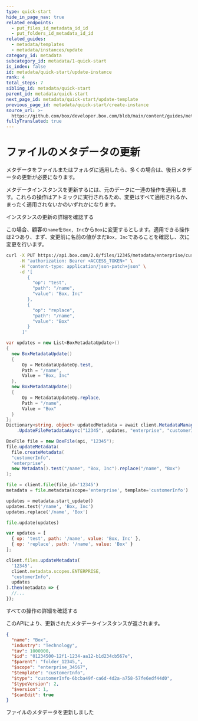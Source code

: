 ```yaml
---
type: quick-start
hide_in_page_nav: true
related_endpoints:
  - put_files_id_metadata_id_id
  - put_folders_id_metadata_id_id
related_guides:
  - metadata/templates
  - metadata/instances/update
category_id: metadata
subcategory_id: metadata/1-quick-start
is_index: false
id: metadata/quick-start/update-instance
rank: 4
total_steps: 7
sibling_id: metadata/quick-start
parent_id: metadata/quick-start
next_page_id: metadata/quick-start/update-template
previous_page_id: metadata/quick-start/create-instance
source_url: >-
  https://github.com/box/developer.box.com/blob/main/content/guides/metadata/1-quick-start/4-update-instance.md
fullyTranslated: true
---
```

# ファイルのメタデータの更新

メタデータをファイルまたはフォルダに適用したら、多くの場合は、後日メタデータの更新が必要になります。

メタデータインスタンスを更新するには、元のデータに一連の操作を適用します。これらの操作はアトミックに実行されるため、変更はすべて適用されるか、まったく適用されないかのいずれかになります。

<CTA to="g://metadata/instances/update">

インスタンスの更新の詳細を確認する

</CTA>

この場合、顧客の`name`を`Box, Inc`から`Box`に変更するとします。適用できる操作は2つあり、まず、変更前に名前の値がまだ`Box, Inc`であることを確認し、次に変更を行います。

<!-- markdownlint-disable line-length -->

<Tabs>

<Tab title="cURL">

```sh
curl -X PUT https://api.box.com/2.0/files/12345/metadata/enterprise/customerInfo \
     -H "authorization: Bearer <ACCESS_TOKEN>" \
     -H "content-type: application/json-patch+json" \
     -d '[
        {
          "op": "test",
          "path": "/name",
          "value": "Box, Inc"
        },
        {
          "op": "replace",
          "path": "/name",
          "value": "Box"
        }
      ]'
```

</Tab>

<Tab title=".NET">

```c#
var updates = new List<BoxMetadataUpdate>()
{
  new BoxMetadataUpdate()
  {
      Op = MetadataUpdateOp.test,
      Path = "/name",
      Value = "Box, Inc"
  },
  new BoxMetadataUpdate()
  {
      Op = MetadataUpdateOp.replace,
      Path = "/name",
      Value = "Box"
  }
};
Dictionary<string, object> updatedMetadata = await client.MetadataManager
    .UpdateFileMetadataAsync("12345", updates, "enterprise", "customerInfo");
```

</Tab>

<Tab title="Java">

```java
BoxFile file = new BoxFile(api, "12345");
file.updateMetadata(
  file.createMetadata(
  "customerInfo",
  "enterprise",
  new Metadata().test("/name", "Box, Inc").replace("/name", "Box")
);
```

</Tab>

<Tab title="Python">

```py
file = client.file(file_id='12345')
metadata = file.metadata(scope='enterprise', template='customerInfo')

updates = metadata.start_update()
updates.test('/name', 'Box, Inc')
updates.replace('/name', 'Box') 

file.update(updates)
```

</Tab>

<Tab title="Node">

```js
var updates = [
  { op: 'test', path: '/name', value: 'Box, Inc' },
  { op: 'replace', path: '/name', value: 'Box' }
];

client.files.updateMetadata(
  '12345', 
  client.metadata.scopes.ENTERPRISE, 
  "customerInfo", 
  updates
).then(metadata => {
  //...
});
```

</Tab>

</Tabs>

<CTA to="g://metadata/instances/update">

すべての操作の詳細を確認する

</CTA>

このAPIにより、更新されたメタデータインスタンスが返されます。

```json
{
  "name": "Box",
  "industry": "Technology",
  "tav": 1000000,
  "$id": "01234500-12f1-1234-aa12-b1d234cb567e",
  "$parent": "folder_12345,",
  "$scope": "enterprise_34567",
  "$template": "customerInfo",
  "$type": "customerInfo-6bcba49f-ca6d-4d2a-a758-57fe6edf44d0",
  "$typeVersion": 2,
  "$version": 1,
  "$canEdit": true
}
```

<!-- markdownlint-enable line-length -->

<Next>

ファイルのメタデータを更新しました

</Next>
